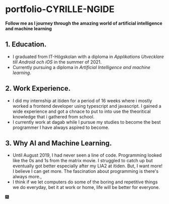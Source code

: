 # portfolio-CYRILLE-NGIDE

**Follow me as I journey through the amazing world of artificial intelligence and machine learning** 

## 1. Education.
- I graduated from IT-Högskolan with a diploma in *Applikations Utvecklare till Android och iOS* in the summer of 2021. 
- Currently pursuing a diploma in *Artificial Intelligence and machine learning*.

## 2. Work Experience.
- I did my internship at itiden for a period of 16 weeks where i mostly worked a frontend developer using typescript and javascript. I gained a wide experience and got a chnace to put to into use the theoritical knowledge that i gathered from school.
- I currently work at dagab while I pursue my studies to become the best programmer I have always aspired to become.

## 3. Why AI and Machine Learning.
- Until August 2019, I had never seen a line of code. Programming looked like the 0s and 1s from the matrix movie. I struggled to catch up but eventually got better especially after my LIA2 at itiden. But, I want more! I believe I can get more. The fascination about programming is there's always more., <more knowledge to grasp>
- I think if we let computers do some of the boring and repetitive things we do everyday, bet it at work or home, life will be better for everyone.

:fireworks: